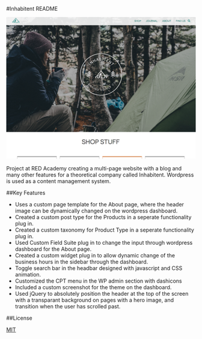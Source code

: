#Inhabitent README

![Image of Inhabitent](/themes/inhabitant/screenshot.png)

Project at RED Academy creating a multi-page website with a blog and many other features for a theoretical company called Inhabitent. Wordpress is used as a content management system.

##Key Features

* Uses a custom page template for the About page, where the header image can be dynamically changed on the wordpress dashboard.
* Created a custom post type for the Products in a seperate functionality plug in.
* Created a custom taxonomy for Product Type in a seperate functionality plug in.
* Used Custom Field Suite plug in to change the input through wordpress dashboard for the About page.
* Created a custom widget plug in to allow dynamic change of the business hours in the sidebar through the dashboard.
* Toggle search bar in the headbar designed with javascript and CSS animation.
* Customized the CPT menu in the WP admin section with dashicons
* Included a custom screenshot for the theme on the dashboard.
* Used jQuery to absolutely position the header at the top of the screen with a transparant background on pages with a hero image, and transition when the user has scrolled past. 


##License

[MIT](LICENSE)
